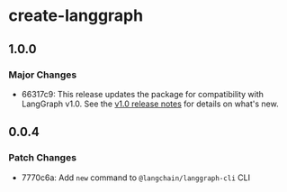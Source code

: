 # create-langgraph

## 1.0.0

### Major Changes

- 66317c9: This release updates the package for compatibility with LangGraph v1.0. See the [v1.0 release notes](https://docs.langchain.com/oss/javascript/releases/langgraph-v1) for details on what's new.

## 0.0.4

### Patch Changes

- 7770c6a: Add `new` command to `@langchain/langgraph-cli` CLI
